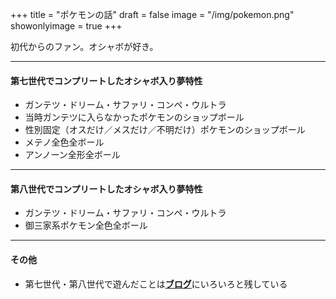 +++
title = "ポケモンの話"
draft = false
image = "/img/pokemon.png"
showonlyimage = true
+++

初代からのファン。オシャボが好き。
<!--more-->

***
#### 第七世代でコンプリートしたオシャボ入り夢特性
* ガンテツ・ドリーム・サファリ・コンペ・ウルトラ
* 当時ガンテツに入らなかったポケモンのショップボール
* 性別固定（オスだけ／メスだけ／不明だけ）ポケモンのショップボール
* メテノ全色全ボール
* アンノーン全形全ボール

***
#### 第八世代でコンプリートしたオシャボ入り夢特性
* ガンテツ・ドリーム・サファリ・コンペ・ウルトラ
* 御三家系ポケモン全色全ボール

***
#### その他
* 第七世代・第八世代で遊んだことは[**ブログ**](http://flying-breeder.blog.jp/)にいろいろと残している
　
　
